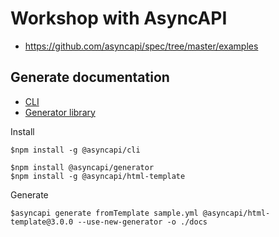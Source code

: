 # Workshop with AsyncAPI
* https://github.com/asyncapi/spec/tree/master/examples

## Generate documentation
* [CLI](https://www.asyncapi.com/docs/tools/cli/installation)
* [Generator library](https://www.asyncapi.com/docs/tools/generator/installation-guide)

Install
```
$npm install -g @asyncapi/cli

$npm install @asyncapi/generator
$npm install -g @asyncapi/html-template
```

Generate
```
$asyncapi generate fromTemplate sample.yml @asyncapi/html-template@3.0.0 --use-new-generator -o ./docs
```